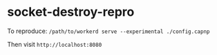 # socket-destroy-repro

To reproduce: `/path/to/workerd serve --experimental ./config.capnp`

Then visit `http://localhost:8080`
